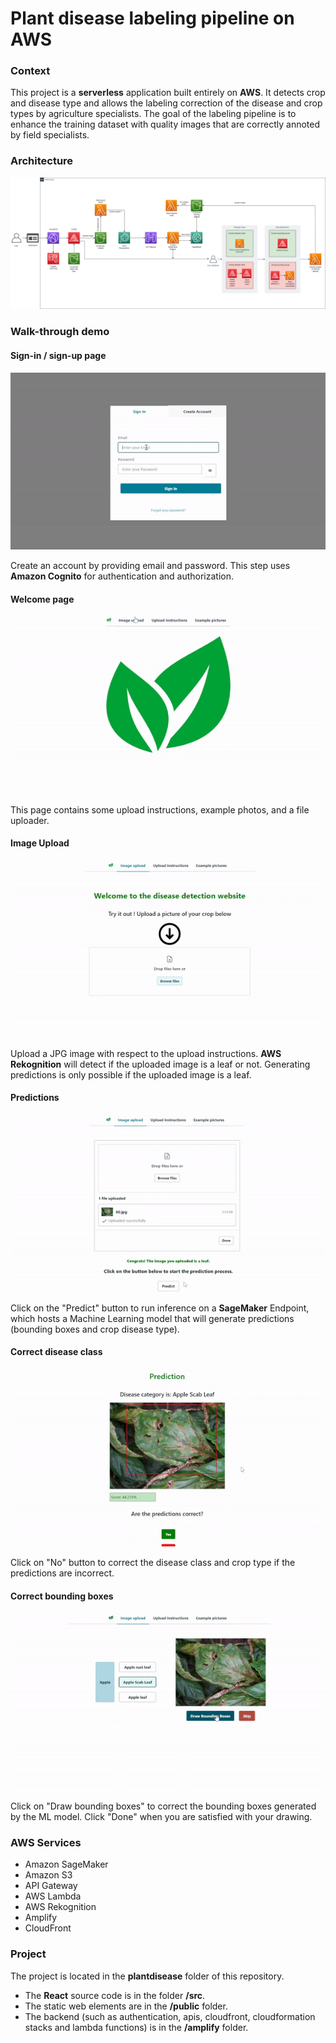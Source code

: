 # Plant disease labeling pipeline on AWS
### Context
This project is a **serverless** application built entirely on **AWS**. It detects crop and disease type and allows the labeling correction of the disease and crop types by agriculture specialists. The goal of the labeling pipeline is to enhance the training dataset with quality images that are correctly annoted by field specialists.

### Architecture 
![](./demo/architecture.png)

### Walk-through demo

#### Sign-in / sign-up page
![](./demo/sign_in.gif)

Create an account by providing email and password. This step uses **Amazon Cognito** for authentication and authorization.
#### Welcome page
![](./demo/welcome_page.gif)

This page contains some upload instructions, example photos, and a file uploader.
#### Image Upload
![](./demo/file-pload.gif)

Upload a JPG image with respect to the upload instructions. **AWS Rekognition** will detect if the uploaded image is a leaf or not. Generating predictions is only possible if the uploaded image is a leaf.
#### Predictions
![](./demo/prediction.gif)

Click on the "Predict" button to run inference on a **SageMaker** Endpoint, which hosts a Machine Learning model that will generate predictions (bounding boxes and crop disease type).
#### Correct disease class
![](./demo/correct_class.gif)

Click on "No" button to correct the disease class and crop type if the predictions are incorrect. 
#### Correct bounding boxes
![](./demo/corret_bbox.gif)

Click on "Draw bounding boxes" to correct the bounding boxes generated by the ML model. Click "Done" when you are satisfied with your drawing.

### AWS Services 
- Amazon SageMaker
- Amazon S3
- API Gateway
- AWS Lambda
- AWS Rekognition
- Amplify
- CloudFront

### Project 
The project is located in the **plantdisease** folder of this repository. 
- The **React** source code is in the folder **/src**.
- The static web elements are in the **/public** folder.
- The backend (such as authentication, apis, cloudfront, cloudformation stacks and lambda functions) is in the **/amplify** folder.